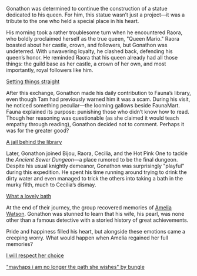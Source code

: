 <!-- title: Gonathon G -->
<!-- status: Alive -->

Gonathon was determined to continue the construction of a statue dedicated to his queen. For him, this statue wasn’t just a project—it was a tribute to the one who held a special place in his heart.

His morning took a rather troublesome turn when he encountered Raora, who boldly proclaimed herself as the true queen, "Queen Mario." Raora boasted about her castle, crown, and followers, but Gonathon was undeterred. With unwavering loyalty, he clashed back, defending his queen’s honor. He reminded Raora that his queen already had all those things: the guild base as her castle, a crown of her own, and most importantly, royal followers like him.

[Setting things straight](#embed:https://www.youtube.com/embed/LSGUo-UnXwY?si=kRppaniN78G_vTUC&start=1233)

After this exchange, Gonathon made his daily contribution to Fauna’s library, even though Tam had previously warned him it was a scam. During his visit, he noticed something peculiar—the looming gallows beside FaunaMart. Fauna explained its purpose: punishing those who didn’t know how to read. Though her reasoning was questionable (as she claimed it would teach empathy through reading), Gonathon decided not to comment. Perhaps it was for the greater good?

[A jail behind the library](#embed:https://www.youtube.com/live/LSGUo-UnXwY?feature=shared&t=1912)

Later, Gonathon joined Bijou, Raora, Cecilia, and the Hot Pink One to tackle the _Ancient Sewer Dungeon_—a place rumored to be the final dungeon. Despite his usual knightly demeanor, Gonathon was surprisingly "playful" during this expedition. He spent his time running around trying to drink the dirty water and even managed to trick the others into taking a bath in the murky filth, much to Cecilia’s dismay.

[What a lovely bath](#embed:https://www.youtube.com/live/LSGUo-UnXwY?feature=shared&t=9423)

At the end of their journey, the group recovered memories of [Amelia Watson](https://www.youtube.com/live/LSGUo-UnXwY?feature=shared&t=8466). Gonathon was stunned to learn that his wife, his pearl, was none other than a famous detective with a storied history of great achievements.

Pride and happiness filled his heart, but alongside these emotions came a creeping worry. What would happen when Amelia regained her full memories?

[I will respect her choice](#embed:https://www.youtube.com/live/LSGUo-UnXwY?feature=shared&t=12019)

["mayhaps i am no longer the path she wishes" by bungle](https://x.com/bbbbungle/status/1831862192855228538)